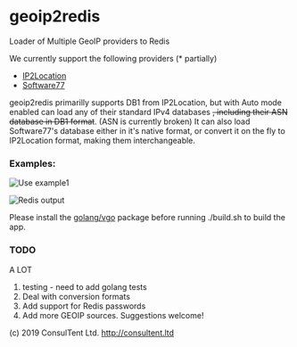 # geoip2redis

 Loader of Multiple GeoIP providers to Redis

We currently support the following providers (* partially)

* [IP2Location](https://lite.ip2location.com/database/ip-country)
* [Software77](http://software77.net/geo-ip/)


geoip2redis primarilly supports DB1 from IP2Location, but with Auto mode enabled can load any of their standard IPv4 databases ~~, including their ASN database in DB1 format~~. (ASN is currently broken)
It can also load Software77's database either in it's native format, or convert it on the fly to IP2Location format, making them interchangeable.

### Examples:

![Use example1](https://user-images.githubusercontent.com/691270/53105684-8b38b400-356c-11e9-8cdd-ac0c76a7b64a.png)

![Redis output](https://user-images.githubusercontent.com/691270/53105706-92f85880-356c-11e9-9c2d-83b6c88f4a76.png)


Please install the [golang/vgo](https://github.com/golang/go/wiki/vgo) package before running ./build.sh to build the app.


### TODO
A LOT
1. testing - need to add golang tests
2. Deal with conversion formats
3. Add support for Redis passwords
4. Add more GEOIP sources.   Suggestions welcome!



(c) 2019 ConsulTent Ltd.  http://consultent.ltd
